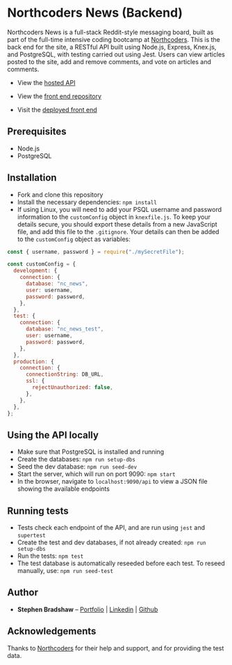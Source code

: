 # Northcoders News (Backend)

Northcoders News is a full-stack Reddit-style messaging board, built as part of the full-time intensive coding bootcamp at [Northcoders](https://www.northcoders.com/). This is the back end for the site, a RESTful API built using Node.js, Express, Knex.js, and PostgreSQL, with testing carried out using Jest. Users can view articles posted to the site, add and remove comments, and vote on articles and comments.

- View the [hosted API](https://sb-nc-news-backend.herokuapp.com/api)

- View the [front end repository](https://github.com/stephenjbradshaw/nc-news-frontend)

- Visit the [deployed front end](https://sb-nc-news.netlify.app/)

## Prerequisites

- Node.js
- PostgreSQL

## Installation

- Fork and clone this repository
- Install the necessary dependencies: `npm install`
- If using Linux, you will need to add your PSQL username and password information to the `customConfig` object in `knexfile.js`. To keep your details secure, you should export these details from a new JavaScript file, and add this file to the `.gitignore`. Your details can then be added to the `customConfig` object as variables:

```javascript
const { username, password } = require("./mySecretFile");

const customConfig = {
  development: {
    connection: {
      database: "nc_news",
      user: username,
      password: password,
    },
  },
  test: {
    connection: {
      database: "nc_news_test",
      user: username,
      password: password,
    },
  },
  production: {
    connection: {
      connectionString: DB_URL,
      ssl: {
        rejectUnauthorized: false,
      },
    },
  },
};
```

## Using the API locally

- Make sure that PostgreSQL is installed and running
- Create the databases: `npm run setup-dbs`
- Seed the dev database: `npm run seed-dev`
- Start the server, which will run on port 9090: `npm start`
- In the browser, navigate to `localhost:9090/api` to view a JSON file showing the available endpoints

## Running tests

- Tests check each endpoint of the API, and are run using `jest` and `supertest`
- Create the test and dev databases, if not already created: `npm run setup-dbs`
- Run the tests: `npm test`
- The test database is automatically reseeded before each test. To reseed manually, use: `npm run seed-test`

## Author

- **Stephen Bradshaw** – [Portfolio](https://www.stephenbradshaw.dev) | [Linkedin](https://www.linkedin.com/in/stephenbradshawdev/) | [Github](https://github.com/stephenjbradshaw)

## Acknowledgements

Thanks to [Northcoders](https://www.northcoders.com/) for their help and support, and for providing the test data.
